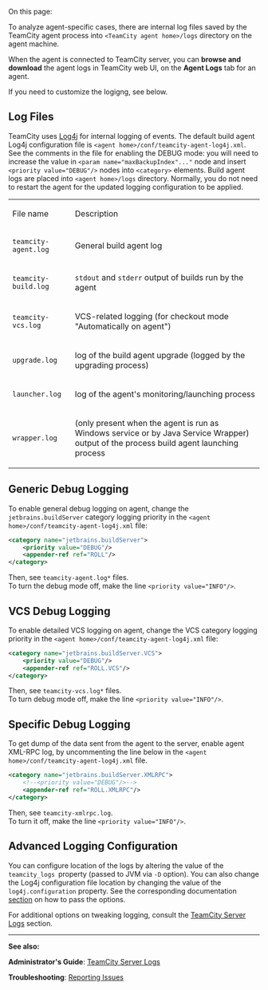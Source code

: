 [//]: # (title: Viewing Build Agent Logs)
[//]: # (auxiliary-id: Viewing Build Agent Logs)

On this page:

<tag-list of="chapter" mode="tree" depth="5"/>

To analyze agent-specific cases, there are internal log files saved by the TeamCity agent process into `<TeamCity agent home>/logs` directory on the agent machine.

When the agent is connected to TeamCity server, you can __browse and download__ the agent logs in TeamCity web UI, on the __Agent Logs__ tab for an agent.

If you need to customize the logigng, see below.

## Log Files

TeamCity uses [Log4j](http://logging.apache.org/log4j) for internal logging of events. The default build agent Log4j configuration file is `<agent home>/conf/teamcity-agent-log4j.xml`.   
See the comments in the file for enabling the DEBUG mode: you will need to increase the value in `<param name="maxBackupIndex"..."` node and insert `<priority value="DEBUG"/>` nodes into `<category>` elements. Build agent logs are placed into `<agent home>/logs` directory. Normally, you do not need to restart the agent for the updated logging configuration to be applied.

<table><tr>

<td>

File name


</td>

<td>

Description


</td></tr><tr>

<td>

`teamcity-agent.log`


</td>

<td>

General build agent log


</td></tr><tr>

<td>

`teamcity-build.log`


</td>

<td>

`stdout` and `stderr` output of builds run by the agent


</td></tr><tr>

<td>

`teamcity-vcs.log`


</td>

<td>

VCS-related logging (for checkout mode "Automatically on agent")


</td></tr><tr>

<td>

`upgrade.log`


</td>

<td>

log of the build agent upgrade (logged by the upgrading process)


</td></tr><tr>

<td>

`launcher.log`


</td>

<td>

log of the agent's monitoring/launching process


</td></tr><tr>

<td>

`wrapper.log`


</td>

<td>

(only present when the agent is run as Windows service or by Java Service Wrapper) output of the process build agent launching process


</td></tr></table>

## Generic Debug Logging

To enable general debug logging on agent, change the `jetbrains.buildServer` category logging priority in the `<agent home>/conf/teamcity-agent-log4j.xml` file:


```XML
<category name="jetbrains.buildServer">
    <priority value="DEBUG"/>
    <appender-ref ref="ROLL"/>
</category>

```



Then, see `teamcity-agent.log*` files.   
To turn the debug mode off, make the line `<priority value="INFO"/>`.

## VCS Debug Logging

To enable detailed VCS logging on agent, change the VCS category logging priority in the `<agent home>/conf/teamcity-agent-log4j.xml` file:


```XML
<category name="jetbrains.buildServer.VCS">
    <priority value="DEBUG"/>
    <appender-ref ref="ROLL.VCS"/>
</category>

```



Then, see `teamcity-vcs.log*` files.   
To turn debug mode off, make the line `<priority value="INFO"/>`.

## Specific Debug Logging

To get dump of the data sent from the agent to the server, enable agent XML-RPC log, by uncommenting the line below in the `<agent home>/conf/teamcity-agent-log4j.xml` file.


```XML
<category name="jetbrains.buildServer.XMLRPC">
    <!--<priority value="DEBUG"/>-->
    <appender-ref ref="ROLL.XMLRPC"/>
</category>

```


Then, see `teamcity-xmlrpc.log`.   
To turn it off, make the line `<priority value="INFO"/>`.

## Advanced Logging Configuration

You can configure location of the logs by altering the value of the `teamcity_logs `property (passed to JVM via `-D` option). You can also change the Log4j configuration file location by changing the value of the `log4j.configuration` property. See the corresponding documentation [section](configuring-build-agent-startup-properties.md) on how to pass the options.

For additional options on tweaking logging, consult the [TeamCity Server Logs](teamcity-server-logs.md#Changing+Logging+Configuration) section.



__  __

__See also:__

__Administrator's Guide__: [TeamCity Server Logs](teamcity-server-logs.md)

__Troubleshooting__: [Reporting Issues](reporting-issues.md)
